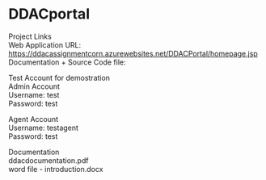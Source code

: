 # DDACportal

Project Links
<br>
Web Application URL: https://ddacassignmentcorn.azurewebsites.net/DDACPortal/homepage.jsp<br>
Documentation + Source Code file: <br>

Test Account for demostration<br>
Admin Account<br>
Username: test<br>
Password: test<br>

Agent Account<br>
Username: testagent<br>
Password: test<br>

Documentation <br>
ddacdocumentation.pdf <br>
word file - introduction.docx
